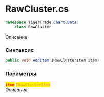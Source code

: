 
# RawCluster.cs
```csharp
namespace TigerTrade.Chart.Data  
    class RawCluster
```

Описание

### Синтаксис
```csharp
public void AddItem(IRawClusterItem item)
```

### Параметры  
<mark style="color:red;">**`item`**</mark> <mark style="color:coral;">`IRawClusterItem`</mark>  
 *Описание*  
  

                    
                    